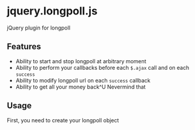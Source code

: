 jquery.longpoll.js
==================

jQuery plugin for longpoll

Features
--------

  * Ability to start and stop longpoll at arbitrary moment
  * Ability to perform your callbacks before each `$.ajax` call and on each `success`
  * Ability to modify longpoll url on each `success` callback
  * Ability to get all your money back^U Nevermind that
  
Usage
-----

First, you need to create your longpoll object
